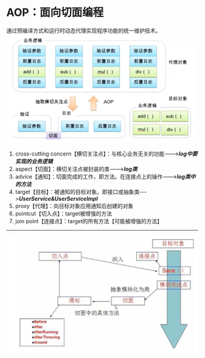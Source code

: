 # AOP：面向切面编程
通过预编译方式和运行时动态代理实现程序功能的统一维护技术。
![img.png](../NOTES/img/什么是AOP.png)

1. cross-cutting concern【横切关注点】：与核心业务无关的功能--->**_log中要实现的业务逻辑_**
2. aspect【切面】：横切关注点被封装的类--->**_log类_**
3. advice【通知】：切面完成的工作，即方法。在连接点上的操作--->**_log类中的方法_**
4. target【目标】：被通知的目标对象。即接口或抽象类--->**_UserService&UserServiceImpl_**
5. proxy【代理】：向目标对象应用通知后创建的对象
6. pointcut【切入点】：target被增强的方法
7. join point【连接点】：target的所有方法【可能被增强的方法】
<hr>

![AOP图例.png](../NOTES/img/AOP图例.png)